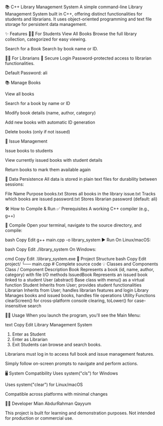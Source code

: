 📚 C++ Library Management System
A simple command-line Library Management System built in C++, offering distinct functionalities for students and librarians. It uses object-oriented programming and text file storage for persistent data management.

✨ Features
👨‍🎓 For Students
View All Books
Browse the full library collection, categorized for easy viewing.

Search for a Book
Search by book name or ID.

🧑‍🏫 For Librarians
🔐 Secure Login
Password-protected access to librarian functionalities.

Default Password: ali

📚 Manage Books

View all books

Search for a book by name or ID

Modify book details (name, author, category)

Add new books with automatic ID generation

Delete books (only if not issued)

📖 Issue Management

Issue books to students

View currently issued books with student details

Return books to mark them available again

💾 Data Persistence
All data is stored in plain text files for durability between sessions:

File Name	Purpose
books.txt	Stores all books in the library
issue.txt	Tracks which books are issued
password.txt	Stores librarian password (default: ali)

🛠️ How to Compile & Run
✅ Prerequisites
A working C++ compiler (e.g., g++)

🔧 Compile
Open your terminal, navigate to the source directory, and compile:

bash
Copy
Edit
g++ main.cpp -o library_system
▶️ Run
On Linux/macOS:

bash
Copy
Edit
./library_system
On Windows:

cmd
Copy
Edit
.\library_system.exe
📂 Project Structure
bash
Copy
Edit
project/
└── main.cpp          # Complete source code
💡 Classes and Components
Class / Component	Description
Book	Represents a book (id, name, author, category) with file I/O methods
IssuedBook	Represents an issued book linked to a student
User (abstract)	Base class with menu() as a virtual function
Student	Inherits from User; provides student functionalities
Librarian	Inherits from User; handles librarian features and login
Library	Manages books and issued books, handles file operations
Utility Functions	clearScreen() for cross-platform console clearing, toLower() for case-insensitive search

🧑‍💻 Usage
When you launch the program, you'll see the Main Menu:

text
Copy
Edit
Library Management System

1. Enter as Student
2. Enter as Librarian
3. Exit
Students can browse and search books.

Librarians must log in to access full book and issue management features.

Simply follow on-screen prompts to navigate and perform actions.

🖥️ System Compatibility
Uses system("cls") for Windows

Uses system("clear") for Linux/macOS

Compatible across platforms with minimal changes

👨‍💻 Developer
Mian AbdurRahman Qayyum

This project is built for learning and demonstration purposes.
Not intended for production or commercial use.
